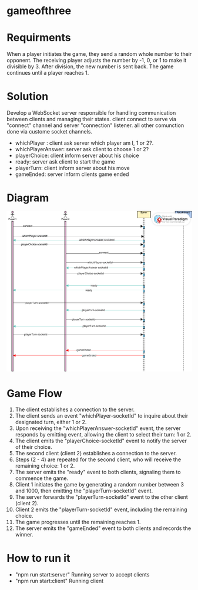 # gameofthree

# Requirments

When a player initiates the game, they send a random whole number to their opponent. The receiving player adjusts the number by -1, 0, or 1 to make it divisible by 3. After division, the new number is sent back. The game continues until a player reaches 1.

# Solution

Develop a WebSocket server responsible for handling communication between clients and managing their states. client connect to serve via "connect" channel and server "connection" listener. all other comunction done via custome socket channels.

- whichPlayer : client ask server which player am I, 1 or 2?.
- whichPlayerAnswer: server ask client to choose 1 or 2?
- playerChoice: client inform server about his choice
- ready: server ask client to start the game
- playerTurn: client inform server about his move
- gameEnded: server inform clients game ended

# Diagram

!["Game of three sequance digram showing comuncation between server and client by websocket"](./assets/sequance_digram.png)

# Game Flow

1. The client establishes a connection to the server.
2. The client sends an event "whichPlayer-socketId" to inquire about their designated turn, either 1 or 2.
3. Upon receiving the "whichPlayerAnswer-socketId" event, the server responds by emitting event, allowing the client to select their turn: 1 or 2.
4. The client emits the "playerChoice-socketId" event to notify the server of their choice.
5. The second client (client 2) establishes a connection to the server.
6. Steps (2 - 4) are repeated for the second client, who will receive the remaining choice: 1 or 2.
7. The server emits the "ready" event to both clients, signaling them to commence the game.
8. Client 1 initiates the game by generating a random number between 3 and 1000, then emitting the "playerTurn-socketId" event.
9. The server forwards the "playerTurn-socketId" event to the other client (client 2).
10. Client 2 emits the "playerTurn-socketId" event, including the remaining choice.
11. The game progresses until the remaining reaches 1.
12. The server emits the "gameEnded" event to both clients and records the winner.

# How to run it

- "npm run start:server" Running server to accept clients
- "npm run start:client" Running client

